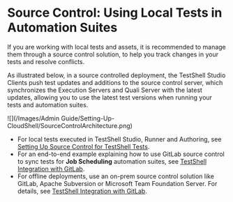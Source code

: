 # Source Control: Using Local Tests in Automation Suites

If you are working with local tests and assets, it is recommended to manage them through a source control solution, to help you track changes in your tests and resolve conflicts.

As illustrated below, in a source controlled deployment, the TestShell Studio Clients push test updates and additions to the source control server, which synchronizes the Execution Servers and Quali Server with the latest updates, allowing you to use the latest test versions when running your tests and automation suites.

![](/Images/Admin Guide/Setting-Up-CloudShell/SourceControlArchitecture.png)

- For local tests executed in TestShell Studio, Runner and Authoring, see [Setting Up Source Control for TestShell Tests](https://help.quali.com/Online%20Help/0.0/Portal/Content/Admn/St-Src-Cntrl.htm).
- For an end-to-end example explaining how to use GitLab source control to sync tests for **Job Scheduling** automation suites, see [TestShell Integration with GitLab](https://help.quali.com/Online%20Help/0.0/Portal/Content/Admn/Update-Lcl-Tst-GitLab.htm).
- For offline deployments, use an on-prem source control solution like GitLab, Apache Subversion or Microsoft Team Foundation Server. For details, see [TestShell Integration with GitLab](https://help.quali.com/Online%20Help/0.0/Portal/Content/Admn/Update-Lcl-Tst-GitLab.htm).